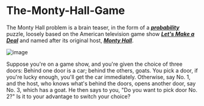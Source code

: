 # The-Monty-Hall-Game  
  
The Monty Hall problem is a brain teaser, in the form of a [***probability***](https://en.wikipedia.org/wiki/Probability) puzzle, loosely based on the American television game show [***Let's Make a Deal***](https://en.wikipedia.org/wiki/Let%27s_Make_a_Deal) and named after its original host, [***Monty Hall***](https://en.wikipedia.org/wiki/Monty_Hall).  
  
![image](https://upload.wikimedia.org/wikipedia/commons/thumb/3/3f/Monty_open_door.svg/1200px-Monty_open_door.svg.png)
  
Suppose you're on a game show, and you're given the choice of three doors: Behind one door is a car; behind the others, goats. You pick a door, if you're lucky enough, you'll get the car immediately. Otherwise, say No. 1, and the host, who knows what's behind the doors, opens another door, say No. 3, which has a goat. He then says to you, "Do you want to pick door No. 2?" Is it to your advantage to switch your choice?
